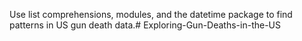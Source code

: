 Use list comprehensions, modules, and the datetime package to find patterns in US gun death data.# Exploring-Gun-Deaths-in-the-US
